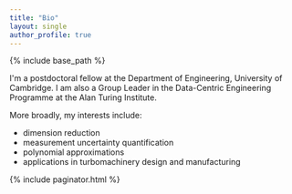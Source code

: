 ```yaml
---
title: "Bio"
layout: single
author_profile: true
---
```


{% include base_path %}

I'm a postdoctoral fellow at the Department of Engineering, University of Cambridge. I am also a Group Leader in the Data-Centric Engineering Programme at the Alan Turing Institute. 

More broadly, my interests include:

- dimension reduction
- measurement uncertainty quantification
- polynomial approximations
- applications in turbomachinery design and manufacturing


{% include paginator.html %}
